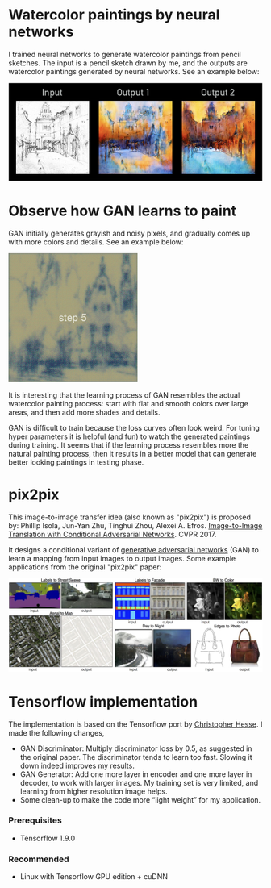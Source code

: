 # Watercolor paintings by neural networks

I trained neural networks to generate watercolor paintings from pencil sketches. The input is a pencil sketch drawn by me, and the outputs are watercolor paintings generated by neural networks. See an example below:

<img src="docs/output_paintings.png" width="800px"/>

# Observe how GAN learns to paint

GAN initially generates grayish and noisy pixels, and gradually comes up with more colors and details. See an example below:

<img src="docs/training.gif"/>

It is interesting that the learning process of GAN resembles the actual watercolor painting process: start with flat and smooth colors over large areas, and then add more shades and details.

GAN is difficult to train because the loss curves often look weird. For tuning hyper parameters it is helpful (and fun) to watch the generated paintings during training. It seems that if the learning process resembles more the natural painting process, then it results in a better model that can generate better looking paintings in testing phase.

# pix2pix 

This image-to-image transfer idea (also known as "pix2pix") is proposed by: 
Phillip Isola, Jun-Yan Zhu, Tinghui Zhou, Alexei A. Efros. 
[Image-to-Image Translation with Conditional Adversarial Networks](https://arxiv.org/abs/1611.07004). 
CVPR 2017.

It designs a conditional variant of [generative adversarial networks](https://arxiv.org/abs/1406.2661) (GAN) to learn a mapping from input images to output images. Some example applications from the original "pix2pix" paper:

<img src="docs/examples.jpg" width="900px"/>

# Tensorflow implementation

The implementation is based on the Tensorflow port by [Christopher Hesse](https://github.com/christopherhesse). I made the following changes,
- GAN Discriminator: Multiply discriminator loss by 0.5, as suggested in the original paper. The discriminator tends to learn too fast. Slowing it down indeed improves my results.
- GAN Generator: Add one more layer in encoder and one more layer in decoder, to work with larger images. My training set is very limited, and learning from higher resolution image helps.
- Some clean-up to make the code more “light weight” for my application.

### Prerequisites
- Tensorflow 1.9.0

### Recommended
- Linux with Tensorflow GPU edition + cuDNN
